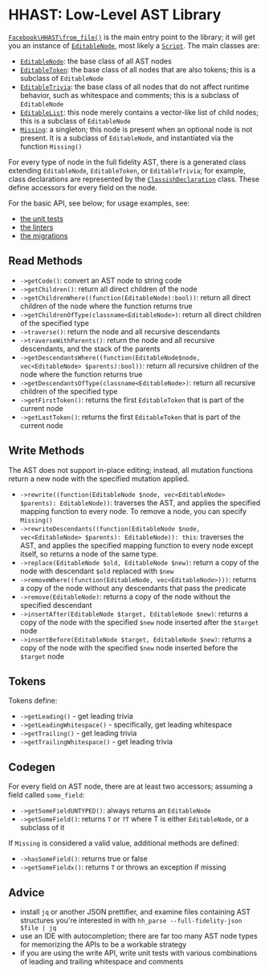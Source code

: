 # HHAST: Low-Level AST Library

[`Facebook\HHAST\from_file()`](../src/entrypoints.php) is the main entry point to the library; it will get you an instance of
[`EditableNode`](../src/EditableNode.php), most likely a [`Script`](../codegen/syntax/Script.php). The main classes are:

 - [`EditableNode`](../src/EditableNode.php): the base class of all AST nodes
 - [`EditableToken`](../src/EditableToken.php): the base class of all nodes that are also tokens; this is a subclass of `EditableNode`
 - [`EditableTrivia`](../src/EditableTrivia.php): the base class of all nodes that do not affect runtime behavior, such as whitespace and comments; this is a subclass of `EditableNode`
 - [`EditableList`](../src/EditableTrivia.php): this node merely contains a vector-like list of child nodes; this is a subclass of `EditableNode`
 - [`Missing`](../src/Missing.php): a singleton; this node is present when an optional node is not present. It is a subclass of `EditableNode`, and instantiated via the function `Missing()`

For every type of node in the full fidelity AST, there is a generated class extending `EditableNode`, `EditableToken`, or `EditableTrivia`; for example, class declarations are represented by the [`ClassishDeclaration`](../codegen/syntax/ClassishDeclaration.php) class. These define accessors for every field on the node.

For the basic API, see below; for usage examples, see:
 - [the unit tests](../tests/)
 - [the linters](../src/Linters/)
 - [the migrations](../src/Migrations/)

## Read Methods

 - `->getCode()`: convert an AST node to string code
 - `->getChildren()`: return all direct children of the node
 - `->getChildrenWhere((function(EditableNode):bool))`: return all direct children of the node where the function returns true
 - `->getChildrenOfType(classname<EditableNode>)`: return all direct children of the specified type
 - `->traverse()`: return the node and all recursive descendants
 - `->traverseWithParents()`: return the node and all recursive descendants, and the stack of the parents
 - `->getDescendantsWhere((function(EditableNode$node, vec<EditableNode> $parents):bool))`: return all recursive children of the node where the function returns true
 - `->getDescendantsOfType(classname<EditableNode>)`: return all recursive children of the specified type
 - `->getFirstToken()`: returns the first `EditableToken` that is part of the current node
 - `->getLastToken()`: returns the first `EditableToken` that is part of the current node

## Write Methods

The AST does not support in-place editing; instead, all mutation functions return a new node with the specified mutation applied.

 - `->rewrite((function(EditableNode $node, vec<EditableNode> $parents): EditableNode))`: traverses the AST, and applies the specified mapping function to every node. To remove a node, you can specify `Missing()`
 - `->rewriteDescendants((function(EditableNode $node, vec<EditableNode> $parents): EditableNode)): this`: traverses the AST, and applies the specified mapping function to every node except itself, so returns a node of the same type.
 - `->replace(EditableNode $old, EditableNode $new)`: return a copy of the node with descendant `$old` replaced with `$new`
 - `->removeWhere((function(EditableNode, vec<EditableNode>)))`: returns a copy of the node without any descendants that pass the predicate
 - `->remove(EditableNode)`: returns a copy of the node without the specified descendant
 - `->insertAfter(EditableNode $target, EditableNode $new)`: returns a copy of the node with the specified `$new` node inserted after the `$target` node
 - `->insertBefore(EditableNode $target, EditableNode $new)`: returns a copy of the node with the specified `$new` node inserted before the `$target` node

## Tokens

Tokens define:

 - `->getLeading()` - get leading trivia
 - `->getLeadingWhitespace()` - specifically, get leading whitespace
 - `->getTrailing()` - get leading trivia
 - `->getTrailingWhitespace()` - get leading trivia

## Codegen

For every field on AST node, there are at least two accessors; assuming a field called `some_field`:

 - `->getSomeFieldUNTYPED()`: always returns an `EditableNode`
 - `->getSomeField()`: returns `T` or `?T` where T is either `EditableNode`, or a subclass of it


If `Missing` is considered a valid value, additional methods are defined:

 - `->hasSomeField()`: returns true or false
 - `->getSomeFieldx()`: returns `T` or throws an exception if missing

## Advice

 - install `jq` or another JSON prettifier, and examine files containing AST structures you're interested in with `hh_parse --full-fidelity-json $file | jq`
 - use an IDE with autocompletion; there are far too many AST node types for memorizing the APIs to be a workable strategy
 - if you are using the write API, write unit tests with various combinations of leading and trailing whitespace and comments
